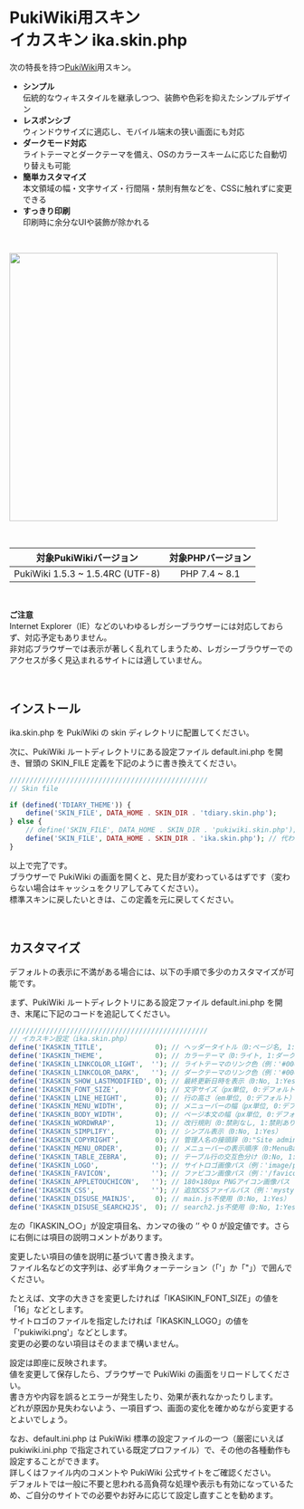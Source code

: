# PukiWiki用スキン<br>イカスキン ika.skin.php

次の特長を持つ[PukiWiki](https://pukiwiki.osdn.jp/)用スキン。

- **シンプル**  
伝統的なウィキスタイルを継承しつつ、装飾や色彩を抑えたシンプルデザイン
- **レスポンシブ**  
ウィンドウサイズに適応し、モバイル端末の狭い画面にも対応
- **ダークモード対応**  
ライトテーマとダークテーマを備え、OSのカラースキームに応じた自動切り替えも可能
- **簡単カスタマイズ**  
本文領域の幅・文字サイズ・行間隔・禁則有無などを、CSSに触れずに変更できる
- **すっきり印刷**  
印刷時に余分なUIや装飾が除かれる

<br>

<kbd><img src="https://user-images.githubusercontent.com/3040830/151692082-f3de28b9-c18f-40f0-bd00-2058bc62bd7b.png" width="474"/></kbd>

<br>

|対象PukiWikiバージョン|対象PHPバージョン|
|:---:|:---:|
|PukiWiki 1.5.3 ~ 1.5.4RC (UTF-8)|PHP 7.4 ~ 8.1|
<br>

**ご注意**  
Internet Explorer（IE）などのいわゆるレガシーブラウザーには対応しておらず、対応予定もありません。  
非対応ブラウザーでは表示が著しく乱れてしまうため、レガシーブラウザーでのアクセスが多く見込まれるサイトには適していません。

<br>

## インストール

ika.skin.php を PukiWiki の skin ディレクトリに配置してください。

次に、PukiWiki ルートディレクトリにある設定ファイル default.ini.php を開き、冒頭の SKIN_FILE 定義を下記のように書き換えてください。

```PHP
/////////////////////////////////////////////////
// Skin file

if (defined('TDIARY_THEME')) {
    define('SKIN_FILE', DATA_HOME . SKIN_DIR . 'tdiary.skin.php');
} else {
    // define('SKIN_FILE', DATA_HOME . SKIN_DIR . 'pukiwiki.skin.php'); // 行頭に「//」をつけて標準スキンを無効に
    define('SKIN_FILE', DATA_HOME . SKIN_DIR . 'ika.skin.php'); // 代わりにイカスキンを設定
}
```

以上で完了です。  
ブラウザーで PukiWiki の画面を開くと、見た目が変わっているはずです（変わらない場合はキャッシュをクリアしてみてください）。  
標準スキンに戻したいときは、この定義を元に戻してください。

<br>

## カスタマイズ

デフォルトの表示に不満がある場合には、以下の手順で多少のカスタマイズが可能です。

まず、PukiWiki ルートディレクトリにある設定ファイル default.ini.php を開き、末尾に下記のコードを追記してください。

```PHP
/////////////////////////////////////////////////
// イカスキン設定（ika.skin.php）
define('IKASKIN_TITLE',             0); // ヘッダータイトル（0:ページ名, 1:ウィキ名）
define('IKASKIN_THEME',             0); // カラーテーマ（0:ライト, 1:ダーク, 2:OS設定に自動適応）
define('IKASKIN_LINKCOLOR_LIGHT',  ''); // ライトテーマのリンク色（例：'#0000ff'）
define('IKASKIN_LINKCOLOR_DARK',   ''); // ダークテーマのリンク色（例：'#0000ff'）
define('IKASKIN_SHOW_LASTMODIFIED', 0); // 最終更新日時を表示（0:No, 1:Yes）
define('IKASKIN_FONT_SIZE',         0); // 文字サイズ（px単位, 0:デフォルト）
define('IKASKIN_LINE_HEIGHT',       0); // 行の高さ（em単位, 0:デフォルト）
define('IKASKIN_MENU_WIDTH',        0); // メニューバーの幅（px単位, 0:デフォルト）
define('IKASKIN_BODY_WIDTH',        0); // ページ本文の幅（px単位, 0:デフォルト）
define('IKASKIN_WORDWRAP',          1); // 改行規則（0:禁則なし, 1:禁則あり）
define('IKASKIN_SIMPLIFY',          0); // シンプル表示（0:No, 1:Yes）
define('IKASKIN_COPYRIGHT',         0); // 管理人名の接頭辞（0:"Site admin", 1:"©", または任意文字列）
define('IKASKIN_MENU_ORDER',        0); // メニューバーの表示順序（0:MenuBar→本文→RightBar, 1:RightBar→本文→MenuBar）
define('IKASKIN_TABLE_ZEBRA',       0); // テーブル行の交互色分け（0:No, 1:Yes）
define('IKASKIN_LOGO',             ''); // サイトロゴ画像パス（例：'image/pukiwiki.png'）
define('IKASKIN_FAVICON',          ''); // ファビコン画像パス（例：'/favicon.ico'）
define('IKASKIN_APPLETOUCHICON',   ''); // 180×180px PNGアイコン画像パス（例：'apple-touch-icon.png'）
define('IKASKIN_CSS',              ''); // 追加CSSファイルパス（例：'mystyle.css'）
define('IKASKIN_DISUSE_MAINJS',     0); // main.js不使用（0:No, 1:Yes）
define('IKASKIN_DISUSE_SEARCH2JS',  0); // search2.js不使用（0:No, 1:Yes）
```

左の「IKASKIN_○○」が設定項目名、カンマの後の ’’ や 0 が設定値です。さらに右側には項目の説明コメントがあります。

変更したい項目の値を説明に基づいて書き換えます。  
ファイル名などの文字列は、必ず半角クォーテーション（「'」か「"」）で囲んでください。

たとえば、文字の大きさを変更したければ「IKASIKIN_FONT_SIZE」の値を「16」などとします。  
サイトロゴのファイルを指定したければ「IKASKIN_LOGO」の値を「'pukiwiki.png'」などとします。  
変更の必要のない項目はそのままで構いません。

設定は即座に反映されます。  
値を変更して保存したら、ブラウザーで PukiWiki の画面をリロードしてください。  
書き方や内容を誤るとエラーが発生したり、効果が表れなかったりします。  
どれが原因か見失わないよう、一項目ずつ、画面の変化を確かめながら変更するとよいでしょう。

なお、default.ini.php は PukiWiki 標準の設定ファイルの一つ（厳密にいえば pukiwiki.ini.php で指定されている既定プロファイル）で、その他の各種動作も設定することができます。  
詳しくはファイル内のコメントや PukiWiki 公式サイトをご確認ください。  
デフォルトでは一般に不要と思われる高負荷な処理や表示も有効になっているため、ご自分のサイトでの必要やお好みに応じて設定し直すことを勧めます。
